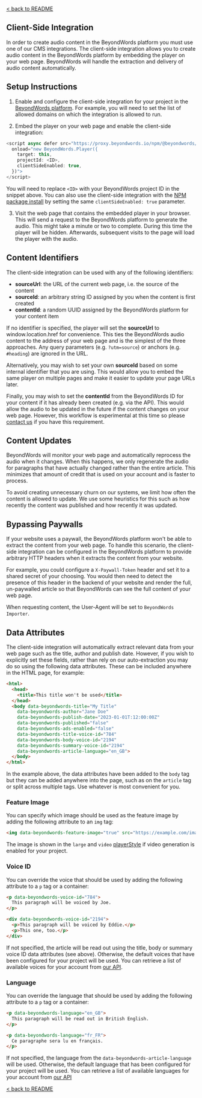 [< back to README](https://github.com/BeyondWords-io/player#readme)

## Client-Side Integration

In order to create audio content in the BeyondWords platform you must use one of
our CMS integrations. The client-side integration allows you to create audio
content in the BeyondWords platform by embedding the player on your web page.
BeyondWords will handle the extraction and delivery of audio content
automatically.

## Setup Instructions

1) Enable and configure the client-side integration for your project in the
[BeyondWords platform](https://dash.beyondwords.io). For example, you will need
to set the list of allowed domains on which the integration is allowed to run.

2) Embed the player on your web page and enable the client-side integration:

```javascript
<script async defer src="https://proxy.beyondwords.io/npm/@beyondwords/player@latest/dist/umd.js"
  onload="new BeyondWords.Player({
    target: this,
    projectId: <ID>,
    clientSideEnabled: true,
  })">
</script>
```

You will need to replace `<ID>` with your BeyondWords project ID in the snippet
above. You can also use the client-side integration with the [NPM package install](./npm-package.md)
by setting the same `clientSideEnabled: true` parameter.

3) Visit the web page that contains the embedded player in your browser. This
will send a request to the BeyondWords platform to generate the audio. This
might take a minute or two to complete. During this time the player will be
hidden. Afterwards, subsequent visits to the page will load the player with the
audio.

## Content Identifiers

The client-side integration can be used with any of the following identifiers:

- **sourceUrl**: the URL of the current web page, i.e. the source of the content
- **sourceId**: an arbitrary string ID assigned by you when the content is first created
- **contentId**: a random UUID assigned by the BeyondWords platform for your content item

If no identifier is specified, the player will set the **sourceUrl** to
window.location.href for convenience. This ties the BeyondWords audio content to
the address of your web page and is the simplest of the three approaches. Any
query parameters (e.g. `?utm=source`) or anchors (e.g. `#heading`) are ignored
in the URL.

Alternatively, you may wish to set your own **sourceId** based on some internal
identifier that you are using. This would allow you to embed the same player on
multiple pages and make it easier to update your page URLs later.

Finally, you may wish to set the **contentId** from the BeyondWords ID for your
content if it has already been created (e.g. via the API). This would allow the
audio to be updated in the future if the content changes on your web page.
However, this workflow is experimental at this time so please
[contact us](mailto:support@beyondwords.io) if you have this requirement.

## Content Updates

BeyondWords will monitor your web page and automatically reprocess the audio
when it changes. When this happens, we only regenerate the audio for paragraphs
that have actually changed rather than the entire article. This minimizes that
amount of credit that is used on your account and is faster to process.

To avoid creating unnecessary churn on our systems, we limit how often the
content is allowed to update. We use some heuristics for this such as how
recently the content was published and how recently it was updated.

## Bypassing Paywalls

If your website uses a paywall, the BeyondWords platform won't be able to
extract the content from your web page. To handle this scenario, the client-side
integration can be configured in the BeyondWords platform to provide arbitrary
HTTP headers when it extracts the content from your website.

For example, you could configure a `X-Paywall-Token` header and set it to a
shared secret of your choosing. You would then need to detect the presence of
this header in the backend of your website and render the full, un-paywalled
article so that BeyondWords can see the full content of your web page.

When requesting content, the User-Agent will be set to `BeyondWords Importer`.

## Data Attributes

The client-side integration will automatically extract relevant data from your
web page such as the title, author and publish date. However, if you wish to
explicitly set these fields, rather than rely on our auto-extraction you may do
so using the following data attributes. These can be included anywhere in the
HTML page, for example:

```html
<html>
  <head>
    <title>This title won't be used</title>
  </head>
  <body data-beyondwords-title="My Title"
    data-beyondwords-author="Jane Doe"
    data-beyondwords-publish-date="2023-01-01T:12:00:00Z"
    data-beyondwords-published="false"
    data-beyondwords-ads-enabled="false"
    data-beyondwords-title-voice-id="784"
    data-beyondwords-body-voice-id="2194"
    data-beyondwords-summary-voice-id="2194"
    data-beyondwords-article-language="en_GB">
  </body>
</html>
```

In the example above, the data attributes have been added to the `body` tag but
they can be added anywhere into the page, such as on the `article` tag or split
across multiple tags. Use whatever is most convenient for you.

### Feature Image

You can specify which image should be used as the feature image by adding the
following attribute to an `img` tag:

```html
<img data-beyondwords-feature-image="true" src="https://example.com/image.jpeg" />
```

The image is shown in the `large` and `video` [playerStyle](./player-settings.md)
if video generation is enabled for your project.

### Voice ID

You can override the voice that should be used by adding the following attribute
to a `p` tag or a container:


```html
<p data-beyondwords-voice-id="784">
  This paragraph will be voiced by Joe.
</p>

<div data-beyondwords-voice-id="2194">
  <p>This paragraph will be voiced by Eddie.</p>
  <p>This one, too.</p>
</div>
```

If not specified, the article will be read out using the title, body or summary
voice ID data attributes (see above). Otherwise, the default voices that have
been configured for your project will be used. You can retrieve a list of
available voices for your account from
[our API](https://developers.beyondwords.io/reference/organizationvoicesindex).

### Language

You can override the language that should be used by adding the following
attribute to a `p` tag or a container:

```html
<p data-beyondwords-language="en_GB">
  This paragraph will be read out in British English.
</p>

<p data-beyondwords-language="fr_FR">
  Ce paragraphe sera lu en français.
</p>
```

If not specified, the language from the `data-beyondwords-article-language` will
be used. Otherwise, the default language that has been configured for your
project will be used. You can retrieve a list of available languages for your
account from
[our API](https://developers.beyondwords.io/reference/organizationlanguagesindex)

[< back to README](https://github.com/BeyondWords-io/player#readme)
